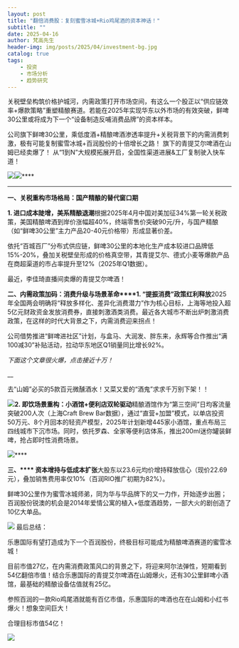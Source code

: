 ```yaml
---
layout: post
title: "翻倍消费股：复刻蜜雪冰城+Rio鸡尾酒的资本神话！"
subtitle: ""
date: 2025-04-16
author: 梵高先生
header-img: img/posts/2025/04/investment-bg.jpg
catalog: true
tags:
    - 投资
    - 市场分析
    - 趋势研究
---
```


关税壁垒构筑价格护城河，内需政策打开市场空间，有这么一个股正以“供应链效率+爆款策略”重塑精酿赛道。若能在2025年实现华东以外市场的有效突破，鲜啤30公里或将成为下一个“设备制造反哺消费品牌”的资本样本。

公司旗下鲜啤30公里，乘低度酒+精酿啤酒渗透率提升+关税背景下的内需消费刺激，极有可能复制蜜雪冰城+百润股份的十倍增长之路！
旗下的青提艾尔啤酒在山姆已经卖爆了！&nbsp;从“1到N”大规模拓展开启，全国性渠道进展&amp;工厂复制驶入快车道！

![](https://mmbiz.qpic.cn/sz_mmbiz_jpg/https://mmbiz.qpic.cn/sz_mmbiz_jpg/ViaIfpMVXKTQZVhgNwnsaHROlhhHD4lNo6oymrbKhibmuBEKlXhPqTd8KqDBK3o88uxEnjhia51N53lNUBVA5hmfw/640?wx_fmt=jpeg)![](https://mmbiz.qpic.cn/sz_mmbiz_jpg/https://mmbiz.qpic.cn/sz_mmbiz_jpg/ViaIfpMVXKTQZVhgNwnsaHROlhhHD4lNol1zX5dyWvc0dH5oQ2qh3ch0ibbXtDUC841IOBfh7PA7zianGcu2kpzdg/640?wx_fmt=jpeg)****

****

**一、关税重构市场格局：国产精酿的替代窗口期**

**1. 进口成本陡增，美系精酿退潮**根据2025年4月中国对美加征34%第一轮关税政策，美国精酿啤酒到岸价涨幅超40%，终端零售价突破90元/升，与国产精酿（如“鲜啤30公里”主力产品20-40元价格带）形成显著价差。

依托“百城百厂”分布式供应链，鲜啤30公里的本地化生产成本较进口品牌低15%-20%，叠加关税壁垒形成的价格真空带，其青提艾尔、德式小麦等爆款产品在商超渠道的市占率提升至12%（2025年Q1数据）。

最近，李佳琦直播间卖爆的青提艾尔啤酒！

**二、内需政策加码：消费升级与场景革命****1. “提振消费”政策红利释放**2025年全国两会明确将“释放多样化、差异化消费潜力”作为核心目标，上海等地投入超5亿元财政资金发放消费券，直接刺激酒类消费。最近各大城市不断出炉刺激消费政策，在这样的时代大背景之下，内需消费迎来拐点！

公司借势推进“鲜啤进社区”计划，与盒马、大润发、胖东来，永辉等合作推出“满100减30”补贴活动，拉动华东地区Q1销量同比增长92%。

_下面这个文章很火爆，点击接近十万！_

__

去“山姆”必买的5款百元微醺酒水！又菜又爱的“酒鬼”求求千万别下架！！

![](https://mmbiz.qpic.cn/sz_mmbiz_jpg/https://mmbiz.qpic.cn/sz_mmbiz_jpg/ViaIfpMVXKTQZVhgNwnsaHROlhhHD4lNo0rnBOwwiaxYE9J7lHdtLVuZXvdhBY3shvXu4jvaHlDicVgQIaciaibLoIg/640?wx_fmt=jpeg)**2. 即饮场景重构：小酒馆+便利店双轮驱动**精酿酒馆作为“第三空间”日均客流量突破200人次（上海Craft Brew Bar数据），通过“直营+加盟”模式，以单店投资50万元、8个月回本的轻资产模型，2025年计划新增445家小酒馆，重点布局三四线城市下沉市场。同时，依托罗森、全家等便利店体系，推出200ml迷你罐装鲜啤，抢占即时性消费场景。

![](https://mmbiz.qpic.cn/sz_mmbiz_jpg/https://mmbiz.qpic.cn/sz_mmbiz_jpg/ViaIfpMVXKTQZVhgNwnsaHROlhhHD4lNo77VnHoTfnJGf4iasWm9MF1v5Jjhk4joBbmxDmJmnszaJlsVk8GycUCA/640?wx_fmt=jpeg)****

**三、****&nbsp;资本增持与低成本扩张**大股东以23.6元均价增持释放信心（现价22.69元），叠加销售费用率仅10%（百润RIO推广初期为82%）。

鲜啤30公里作为蜜雪冰城师弟，同为华与华品牌下的又一力作，开始逐步出圈；百润股份锐澳的机会是2014年爱情公寓的植入+低度酒趋势，一部大火的剧创造了10亿大单品。

![](https://mmbiz.qpic.cn/sz_mmbiz_jpg/https://mmbiz.qpic.cn/sz_mmbiz_jpg/ViaIfpMVXKTQZVhgNwnsaHROlhhHD4lNo3hm7VSwxVpadaWjuROFZFghNoffESKEBZ0miamlDrAulyPaicqFBCiaHg/640?wx_fmt=jpeg)
最后总结：

乐惠国际有望打造成为下一个百润股份，终极目标可能成为精酿啤酒赛道的蜜雪冰城！

目前市值27亿，在内需消费政策风口的背景之下，将迎来阿尔法弹性，短期看到54亿翻倍市值！结合乐惠国际的青提艾尔啤酒在山姆爆火，还有30公里鲜啤小酒馆，最基础的精酿设备估值就有25亿。

参照百润的一款Rio鸡尾酒就能有百亿市值，乐惠国际的啤酒也在在山姆和小红书爆火！想象空间巨大！

合理目标市值54亿！

![](https://mmbiz.qpic.cn/sz_mmbiz_jpg/https://mmbiz.qpic.cn/sz_mmbiz_jpg/ViaIfpMVXKTQZVhgNwnsaHROlhhHD4lNovfw0R5XEx9jcdsVgdH7Jlvu1MSI5zRZtAg11r4Dlg5zQzAn83kjQ6g/640?wx_fmt=jpeg)